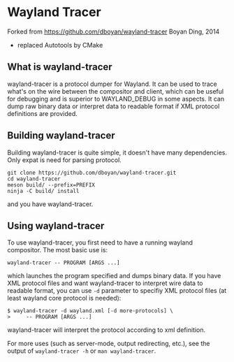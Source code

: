 # Wayland Tracer

Forked from https://github.com/dboyan/wayland-tracer Boyan Ding, 2014

* replaced Autotools by CMake

## What is wayland-tracer

wayland-tracer is a protocol dumper for Wayland. It can be used to trace what's on the wire between
the compositor and client, which can be useful for debugging and is superior to WAYLAND_DEBUG in
some aspects. It can dump raw binary data or interpret data to readable format if XML protocol
definitions are provided.

## Building wayland-tracer

Building wayland-tracer is quite simple, it doesn't have many dependencies. Only expat is need for
parsing protocol.

```
git clone https://github.com/dboyan/wayland-tracer.git
cd wayland-tracer
meson build/ --prefix=PREFIX
ninja -C build/ install
```

and you have wayland-tracer.

## Using wayland-tracer

To use wayland-tracer, you first need to have a running wayland compositor.
The most basic use is:

```
wayland-tracer -- PROGRAM [ARGS ...]
```

which launches the program specified and dumps binary data. If you have XML protocol files and want
wayland-tracer to interpret wire data to readable format, you can use `-d` parameter to specifiy XML
protocol files (at least wayland core protocol is needed):

```
$ wayland-tracer -d wayland.xml [-d more-protocols] \
>     -- PROGRAM [ARGS ...]
```

wayland-tracer will interpret the protocol according to xml definition.

For more uses (such as server-mode, output redirecting, etc.), see the output of `wayland-tracer -h`
or `man wayland-tracer`.
